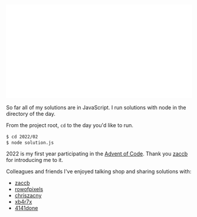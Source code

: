 <img src="assets/xmas-tree.svg" alt="xmas tree with blinking colored lights">

So far all of my solutions are in JavaScript.
I run solutions with node in the directory of the day.

From the project root, `cd` to the day you'd like to run.
```
$ cd 2022/02
$ node solution.js
```

2022 is my first year participating in the [Advent of Code](https://adventofcode.com).
Thank you [zaccb](https://github.com/zaccb/advent-of-code) for introducing me to it.

Colleagues and friends I've enjoyed talking shop and sharing solutions with:
* [zaccb](https://github.com/zaccb/advent-of-code)
* [rowofpixels](https://github.com/rowofpixels/advent-of-code)
* [chriszacny](https://github.com/chriszacny/advent-of-code-2022/)
* [xb4r7x](https://github.com/xb4r7x/adventOfCode2022/)
* [4141done](https://github.com/4141done/advent_of_code_solutions)
